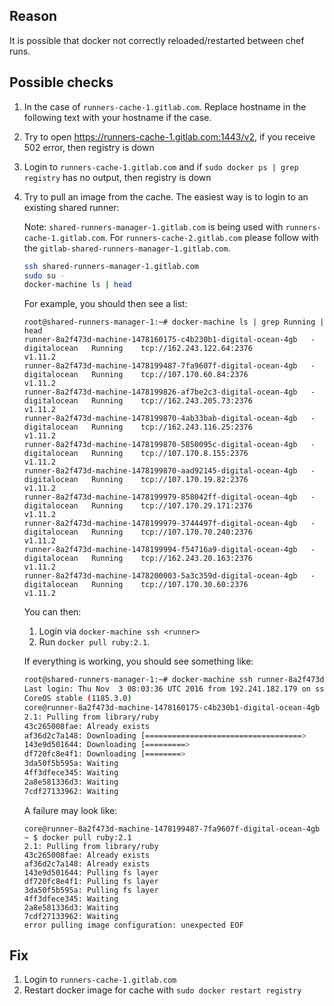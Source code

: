 ## Reason

It is possible that docker not correctly reloaded/restarted between chef runs.

## Possible checks

1. In the case of `runners-cache-1.gitlab.com`. Replace hostname in the following text with your hostname if the case.
1. Try to open https://runners-cache-1.gitlab.com:1443/v2, if you receive 502 error, then registry is down
1. Login to `runners-cache-1.gitlab.com` and if `sudo docker ps | grep registry` has no output, then registry is down 
1. Try to pull an image from the cache. The easiest way is to login to an existing shared runner:
 
   Note: `shared-runners-manager-1.gitlab.com` is being used with `runners-cache-1.gitlab.com`. For `runners-cache-2.gitlab.com` please follow with the `gitlab-shared-runners-manager-1.gitlab.com`.

   ```sh
   ssh shared-runners-manager-1.gitlab.com
   sudo su -
   docker-machine ls | head
   ```
  
   For example, you should then see a list:
   
   ```
   root@shared-runners-manager-1:~# docker-machine ls | grep Running | head
   runner-8a2f473d-machine-1478160175-c4b230b1-digital-ocean-4gb   -        digitalocean   Running    tcp://162.243.122.64:2376           v1.11.2   
   runner-8a2f473d-machine-1478199487-7fa9607f-digital-ocean-4gb   -        digitalocean   Running    tcp://107.170.60.84:2376            v1.11.2   
   runner-8a2f473d-machine-1478199826-af7be2c3-digital-ocean-4gb   -        digitalocean   Running    tcp://162.243.205.73:2376           v1.11.2   
   runner-8a2f473d-machine-1478199870-4ab33bab-digital-ocean-4gb   -        digitalocean   Running    tcp://162.243.116.25:2376           v1.11.2   
   runner-8a2f473d-machine-1478199870-5850095c-digital-ocean-4gb   -        digitalocean   Running    tcp://107.170.8.155:2376            v1.11.2   
   runner-8a2f473d-machine-1478199870-aad92145-digital-ocean-4gb   -        digitalocean   Running    tcp://107.170.19.82:2376            v1.11.2   
   runner-8a2f473d-machine-1478199979-858042ff-digital-ocean-4gb   -        digitalocean   Running    tcp://107.170.29.171:2376           v1.11.2   
   runner-8a2f473d-machine-1478199979-3744497f-digital-ocean-4gb   -        digitalocean   Running    tcp://107.170.70.240:2376           v1.11.2   
   runner-8a2f473d-machine-1478199994-f54716a9-digital-ocean-4gb   -        digitalocean   Running    tcp://162.243.20.163:2376           v1.11.2   
   runner-8a2f473d-machine-1478200003-5a3c359d-digital-ocean-4gb   -        digitalocean   Running    tcp://107.170.30.60:2376            v1.11.2   
   ```
   
   You can then:
   
   1. Login via `docker-machine ssh <runner>`
   2. Run `docker pull ruby:2.1`.
    
   If everything is working, you should see something like:
   
   ```sh
   root@shared-runners-manager-1:~# docker-machine ssh runner-8a2f473d-machine-1478160175-c4b230b1-digital-ocean-4gb 
   Last login: Thu Nov  3 08:03:36 UTC 2016 from 192.241.182.179 on ssh
   CoreOS stable (1185.3.0)
   core@runner-8a2f473d-machine-1478160175-c4b230b1-digital-ocean-4gb ~ $ docker pull ruby:2.1
   2.1: Pulling from library/ruby
   43c265008fae: Already exists 
   af36d2c7a148: Downloading [===================================>               ] 13.21 MB/18.53 MB
   143e9d501644: Downloading [=========>                                         ] 8.178 MB/42.5 MB
   df720fc8e4f1: Downloading [========>                                          ] 21.57 MB/129.8 MB
   3da50f5b595a: Waiting 
   4ff3dfece345: Waiting 
   2a8e581336d3: Waiting 
   7cdf27133962: Waiting 
   ```
   
   A failure may look like:
   
   ```
   core@runner-8a2f473d-machine-1478199487-7fa9607f-digital-ocean-4gb ~ $ docker pull ruby:2.1
   2.1: Pulling from library/ruby
   43c265008fae: Already exists 
   af36d2c7a148: Already exists 
   143e9d501644: Pulling fs layer 
   df720fc8e4f1: Pulling fs layer 
   3da50f5b595a: Pulling fs layer 
   4ff3dfece345: Waiting 
   2a8e581336d3: Waiting 
   7cdf27133962: Waiting 
   error pulling image configuration: unexpected EOF
   ```

## Fix

1. Login to `runners-cache-1.gitlab.com`
1. Restart docker image for cache with `sudo docker restart registry`

